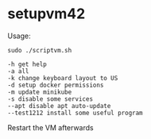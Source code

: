 # setupvm42
Usage:
```
sudo ./scriptvm.sh
```
```
-h get help
-a all
-k change keyboard layout to US
-d setup docker permissions
-m update minikube
-s disable some services
--apt disable apt auto-update
--test1212 install some useful program
```
Restart the VM afterwards
